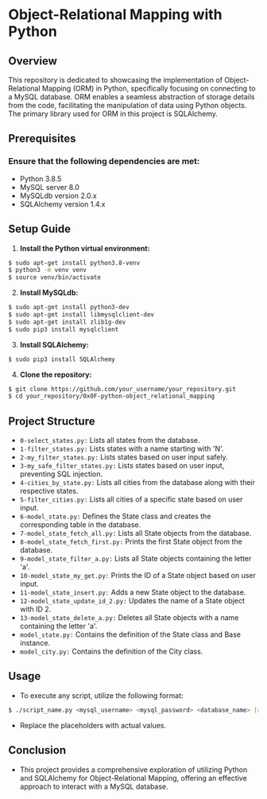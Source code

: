 # Object-Relational Mapping with Python

## Overview

This repository is dedicated to showcasing the implementation of Object-Relational Mapping (ORM) in Python, specifically focusing on connecting to a MySQL database. ORM enables a seamless abstraction of storage details from the code, facilitating the manipulation of data using Python objects. The primary library used for ORM in this project is SQLAlchemy.

## Prerequisites

### Ensure that the following dependencies are met:

* Python 3.8.5
* MySQL server 8.0
* MySQLdb version 2.0.x
* SQLAlchemy version 1.4.x

## Setup Guide

1. **Install the Python virtual environment:**

```bash
$ sudo apt-get install python3.8-venv
$ python3 -m venv venv
$ source venv/bin/activate
```

2. **Install MySQLdb:**

```bash
$ sudo apt-get install python3-dev
$ sudo apt-get install libmysqlclient-dev
$ sudo apt-get install zlib1g-dev
$ sudo pip3 install mysqlclient
```

3. **Install SQLAlchemy:**

```bash
$ sudo pip3 install SQLAlchemy
```

4. **Clone the repository:**

```bash
$ git clone https://github.com/your_username/your_repository.git
$ cd your_repository/0x0F-python-object_relational_mapping
```

## Project Structure

* `0-select_states.py:`			Lists all states from the database.
* `1-filter_states.py:` 		Lists states with a name starting with 'N'.
* `2-my_filter_states.py:` 		Lists states based on user input safely.
* `3-my_safe_filter_states.py:`		Lists states based on user input, preventing SQL injection.
* `4-cities_by_state.py:` 		Lists all cities from the database along with their respective states.
* `5-filter_cities.py:` 		Lists all cities of a specific state based on user input.
* `6-model_state.py:` 			Defines the State class and creates the corresponding table in the database.
* `7-model_state_fetch_all.py:` 	Lists all State objects from the database.
* `8-model_state_fetch_first.py:` 	Prints the first State object from the database.
* `9-model_state_filter_a.py:` 		Lists all State objects containing the letter 'a'.
* `10-model_state_my_get.py:` 		Prints the ID of a State object based on user input.
* `11-model_state_insert.py:` 		Adds a new State object to the database.
* `12-model_state_update_id_2.py:` 	Updates the name of a State object with ID 2.
* `13-model_state_delete_a.py:` 	Deletes all State objects with a name containing the letter 'a'.
* `model_state.py:`			Contains the definition of the State class and Base instance.
* `model_city.py:`			Contains the definition of the City class.

## Usage

- To execute any script, utilize the following format:

```bash
$ ./script_name.py <mysql_username> <mysql_password> <database_name> [additional_arguments]
```

* Replace the placeholders with actual values.

## Conclusion

- This project provides a comprehensive exploration of utilizing Python and SQLAlchemy for Object-Relational Mapping, offering an effective approach to interact with a MySQL database.
